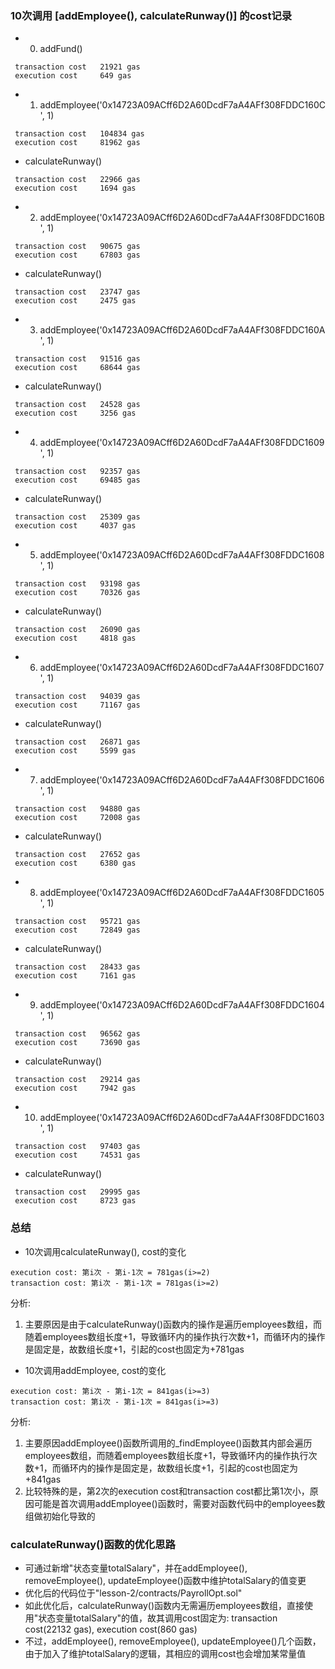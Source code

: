 
### 10次调用 [addEmployee(), calculateRunway()] 的cost记录


- 0. addFund()

```
 transaction cost 	21921 gas 
 execution cost 	649 gas 
```
 
 
- 1. addEmployee('0x14723A09ACff6D2A60DcdF7aA4AFf308FDDC160C', 1)

```
 transaction cost 	104834 gas 
 execution cost 	81962 gas 
```
 
 
- calculateRunway()

```
 transaction cost 	22966 gas
 execution cost 	1694 gas
```


- 2. addEmployee('0x14723A09ACff6D2A60DcdF7aA4AFf308FDDC160B', 1)

```
 transaction cost 	90675 gas 
 execution cost 	67803 gas
```


- calculateRunway()

```
 transaction cost 	23747 gas 
 execution cost 	2475 gas
```


- 3. addEmployee('0x14723A09ACff6D2A60DcdF7aA4AFf308FDDC160A', 1)

```
 transaction cost 	91516 gas 
 execution cost 	68644 gas 
```


- calculateRunway()

```
 transaction cost 	24528 gas 
 execution cost 	3256 gas
```


- 4. addEmployee('0x14723A09ACff6D2A60DcdF7aA4AFf308FDDC1609', 1)

```
 transaction cost 	92357 gas 
 execution cost 	69485 gas
```


- calculateRunway()

```
 transaction cost 	25309 gas 
 execution cost 	4037 gas
```


- 5. addEmployee('0x14723A09ACff6D2A60DcdF7aA4AFf308FDDC1608', 1)

```
 transaction cost 	93198 gas 
 execution cost 	70326 gas
```


- calculateRunway()

```
 transaction cost 	26090 gas 
 execution cost 	4818 gas 
```


- 6. addEmployee('0x14723A09ACff6D2A60DcdF7aA4AFf308FDDC1607', 1)

```
 transaction cost 	94039 gas 
 execution cost 	71167 gas
```


- calculateRunway()

```
 transaction cost 	26871 gas 
 execution cost 	5599 gas
```


- 7. addEmployee('0x14723A09ACff6D2A60DcdF7aA4AFf308FDDC1606', 1)

```
 transaction cost 	94880 gas 
 execution cost 	72008 gas
```


- calculateRunway()

```
 transaction cost 	27652 gas 
 execution cost 	6380 gas 
```


- 8. addEmployee('0x14723A09ACff6D2A60DcdF7aA4AFf308FDDC1605', 1)

```
 transaction cost 	95721 gas 
 execution cost 	72849 gas
```


- calculateRunway()

```
 transaction cost 	28433 gas 
 execution cost 	7161 gas
```


- 9. addEmployee('0x14723A09ACff6D2A60DcdF7aA4AFf308FDDC1604', 1)

```
 transaction cost 	96562 gas 
 execution cost 	73690 gas
```


- calculateRunway()

```
 transaction cost 	29214 gas 
 execution cost 	7942 gas
```


- 10. addEmployee('0x14723A09ACff6D2A60DcdF7aA4AFf308FDDC1603', 1)

```
 transaction cost 	97403 gas 
 execution cost 	74531 gas
```
 
 
- calculateRunway()

```
 transaction cost 	29995 gas
 execution cost 	8723 gas
```
 
 
### 总结


- 10次调用calculateRunway(), cost的变化

```
execution cost: 第i次 - 第i-1次 = 781gas(i>=2)
transaction cost: 第i次 - 第i-1次 = 781gas(i>=2)
```

分析: 
1. 主要原因是由于calculateRunway()函数内的操作是遍历employees数组，而随着employees数组长度+1，导致循环内的操作执行次数+1，而循环内的操作是固定是，故数组长度+1，引起的cost也固定为+781gas


- 10次调用addEmployee, cost的变化

```
execution cost: 第i次 - 第i-1次 = 841gas(i>=3)
transaction cost: 第i次 - 第i-1次 = 841gas(i>=3)
```

分析: 
1. 主要原因addEmployee()函数所调用的_findEmployee()函数其内部会遍历employees数组，而随着employees数组长度+1，导致循环内的操作执行次数+1，而循环内的操作是固定是，故数组长度+1，引起的cost也固定为+841gas
2. 比较特殊的是，第2次的execution cost和transaction cost都比第1次小，原因可能是首次调用addEmployee()函数时，需要对函数代码中的employees数组做初始化导致的


### calculateRunway()函数的优化思路

- 可通过新增"状态变量totalSalary"，并在addEmployee(), removeEmployee(), updateEmployee()函数中维护totalSalary的值变更
- 优化后的代码位于"lesson-2/contracts/PayrollOpt.sol"
- 如此优化后，calculateRunway()函数内无需遍历employees数组，直接使用"状态变量totalSalary"的值，故其调用cost固定为: transaction cost(22132 gas), execution cost(860 gas)
- 不过，addEmployee(), removeEmployee(), updateEmployee()几个函数，由于加入了维护totalSalary的逻辑，其相应的调用cost也会增加某常量值

